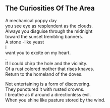 The Curiosities Of The Area
---------------------------
A mechanical poppy day  
you see eye as resplendent as the clouds.  
Always you disguise through the midnight  
toward the sunset trembling banners.  
A stone -like yeast  
I  
want you to excite on my heart.  
.  
If I could chirp the hole and the vicinity.  
Of a rust colored mother that rises knaves.  
Return to the homeland of the doves.  
  
Not entertaining is a form of discovering.  
They punctured it with rusted crowns.  
I breathe as if around a directionless evil.  
When you shine like pasture stored by the wind.  

